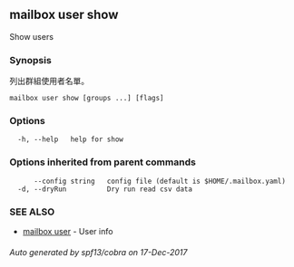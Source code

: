 ## mailbox user show

Show users

### Synopsis

列出群組使用者名單。

```
mailbox user show [groups ...] [flags]
```

### Options

```
  -h, --help   help for show
```

### Options inherited from parent commands

```
      --config string   config file (default is $HOME/.mailbox.yaml)
  -d, --dryRun          Dry run read csv data
```

### SEE ALSO

* [mailbox user](mailbox_user.md)	 - User info

###### Auto generated by spf13/cobra on 17-Dec-2017
